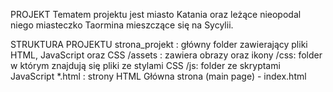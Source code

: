 PROJEKT 
Tematem projektu jest miasto Katania oraz leżące nieopodal niego miasteczko Taormina mieszczące się na Sycylii.

STRUKTURA PROJEKTU
strona_projekt : główny folder zawierający pliki HTML, JavaScript oraz CSS
	/assets : zawiera obrazy oraz ikony
	/css: folder w którym znajdują się pliki ze stylami CSS
	/js: folder ze skryptami JavaScript
	*.html : strony HTML
Główna strona (main page) - index.html
